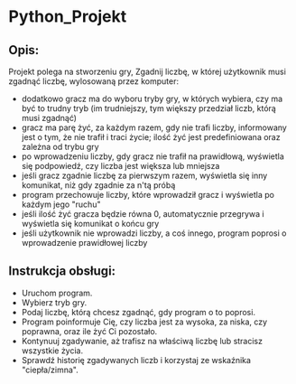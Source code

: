 # Python_Projekt

## Opis:
Projekt polega na stworzeniu gry, Zgadnij liczbę, w której użytkownik musi zgadnąć liczbę, wylosowaną przez komputer:  
- dodatkowo gracz ma do wyboru tryby gry, w których wybiera, czy ma być to trudny tryb (im trudniejszy, tym większy przedział liczb, którą musi zgadnąć)  
- gracz ma parę żyć, za każdym razem, gdy nie trafi liczby, informowany jest o tym, że nie trafił i traci życie; ilość żyć jest predefiniowana oraz zależna od trybu gry  
- po wprowadzeniu liczby, gdy gracz nie trafił na prawidłową, wyświetla się podpowiedź, czy liczba jest większa lub mniejsza  
- jeśli gracz zgadnie liczbę za pierwszym razem, wyświetla się inny komunikat, niż gdy zgadnie za n'tą próbą  
- program przechowuje liczby, które wprowadził gracz i wyświetla po każdym jego "ruchu"  
- jeśli ilość żyć gracza będzie równa 0, automatycznie przegrywa i wyświetla się komunikat o końcu gry  
- jeśli użytkownik nie wprowadzi liczby, a coś innego, program poprosi o wprowadzenie prawidłowej liczby  

## Instrukcja obsługi:
- Uruchom program.  
- Wybierz tryb gry.  
- Podaj liczbę, którą chcesz zgadnąć, gdy program o to poprosi.  
- Program poinformuje Cię, czy liczba jest za wysoka, za niska, czy poprawna, oraz ile żyć Ci pozostało.  
- Kontynuuj zgadywanie, aż trafisz na właściwą liczbę lub stracisz wszystkie życia.  
- Sprawdź historię zgadywanych liczb i korzystaj ze wskaźnika "ciepła/zimna".  
